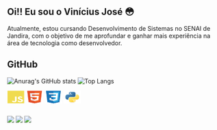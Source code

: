 ## Oi!! Eu sou o Vinícius José 😳
Atualmente, estou cursando Desenvolvimento de Sistemas no SENAI de Jandira, com o objetivo de me aprofundar e ganhar mais experiência na área de tecnologia como desenvolvedor.



## GitHub
![Anurag's GitHub stats](https://github-readme-stats.vercel.app/api?username=vyneelric&show_icons=true&theme=merko)
![Top Langs](https://github-readme-stats.vercel.app/api/top-langs/?username=vyneelric&hide_progress=true&theme=merko)
<div style="display: inline_block">
  <img align="center" alt="Vini-Js" height="30" width="40" src="https://raw.githubusercontent.com/devicons/devicon/master/icons/javascript/javascript-plain.svg">
  <img align="center" alt="Vini-HTML" height="30" width="40" src="https://raw.githubusercontent.com/devicons/devicon/master/icons/html5/html5-original.svg">
  <img align="center" alt="Vini-CSS" height="30" width="40" src="https://raw.githubusercontent.com/devicons/devicon/master/icons/css3/css3-original.svg">
  <img align="center" alt="Vini-Python" height="30" width="40" src="https://raw.githubusercontent.com/devicons/devicon/master/icons/python/python-original.svg">
</div>

##
<div>
    <a href="https://www.instagram.com/vineeelric/" target="_blank"><img src="https://img.shields.io/badge/-Instagram-%23E4405F?style=for-the-badge&logo=instagram&logoColor=white" target="_blank"></a>
  <a href="https://www.linkedin.com/in/vin%C3%ADcius-jos%C3%A9-lopes-cardoso-60a8702b0/" target="_blank"><img src="https://img.shields.io/badge/-LinkedIn-%230077B5?style=for-the-badge&logo=linkedin&logoColor=white" target="_blank"></a> 
  <a href = "mailto:vini.cardoso1909@gmail.com"><img src="https://img.shields.io/badge/-Gmail-%23333?style=for-the-badge&logo=gmail&logoColor=white" target="_blank"></a>
</div>

